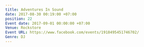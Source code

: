 ```yaml
---
title: Adventures In Sound
date: 2017-08-30 00:19:00 +07:00
position: 22
Event date: 2017-09-01 00:00:00 +07:00
Venue: Rockstore
Event URL: https://www.facebook.com/events/1918495451746702/
Genre: DJ
---
```


